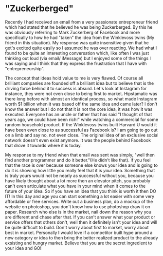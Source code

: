 # "Zuckerberged"

R﻿ecently I had received an email from a very passionate entrepreneur friend which had stated that he believed he was being Zuckerberged. By this he was obviously referring to Mark Zuckerberg of Facebook and more specifically to how he had "taken" the idea from the Winklevoss twins (My friend in this situation). My response was quite insensitive given that he get's excited quite easily so I assumed he was over reacting. We had what I found to be quite an interesting conversation which, like often I was just thinking out loud (via email/ iMessage) but I enjoyed some of the things I was saying and I think that they express the frustration that I have with "entrepreneurship".

The concept that ideas hold value to me is very flawed. Of course all brilliant companies are founded off a brilliant idea but to believe that is the driving force behind it to success is absurd. Let's look at Instagram for instance, they were not even close to being first to market. Hipstamatic was there long before with almost an identical process, so what made Instagram worth $1 billion when it was based off the same idea and came later? I don't know the answer but I do not that it is not the core idea, it was how it was executed. Everyone has an uncle or father that has said "I thought of that years ago, we could have been rich!" while watching a commercial for some random household product. If the Winklevoss twins built Harvard U would it have been even close to as successful as Facebook is? I am going to go out on a limb and say no, not even close. The original idea of an exclusive social network doesn't even exist anymore. It was the people behind Facebook that drove it towards where it is today.

My response to my friend when that email was sent was simply, "well then find another programmer and do it better."(He didn't like that). If you feel that the race is over because someone else knows your idea and is going to do it is showing how little you really feel that it is _your_ idea. Something that is truly yours would not be nearly as successful without you, because you have likely thought about a lot more then an elevator pitch, you probably can't even articulate what you have in your mind when it comes to the future of your idea. So if you have an idea that you think is worth it then DO IT! In this day and age you can start something a lot easier with some very affordable or free services. Write out a business plan, do a mockup of the website on photoshop, you don't know how to use photoshop draw it on paper. Research who else is in the market, nail down the reason why you are different and chase after that. If you can't answer what your product or service offers that others don't, well then it definitely isn't your idea and will be quite difficult to build. Don't worry about first to market, worry about best in market. Personally I would love if a competitor built hype around a new category or idea to then bring the better realized product to the already exsisting and hungry market. Believe that you are the secret ingredient to your idea and GO!
